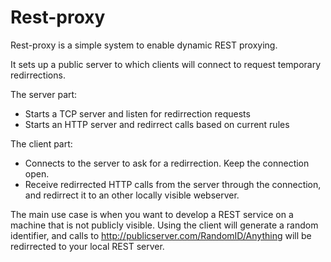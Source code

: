 Rest-proxy
==========

Rest-proxy is a simple system to enable dynamic REST proxying.

It sets up a public server to which clients will connect to request temporary
redirrections.

The server part:
* Starts a TCP server and listen for redirrection requests
* Starts an HTTP server and redirrect calls based on current rules

The client part:
* Connects to the server to ask for a redirrection. Keep the connection open.
* Receive redirrected HTTP calls from the server through the connection, and
  redirrect it to an other locally visible webserver.

The main use case is when you want to develop a REST service on a machine that
is not publicly visible. Using the client will generate a random identifier,
and calls to http://publicserver.com/RandomID/Anything will be redirrected
to your local REST server.
